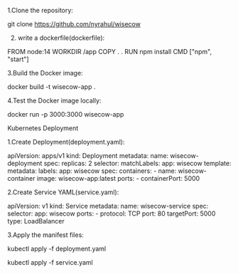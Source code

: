 1.Clone the repository:

git clone https://github.com/nyrahul/wisecow

2. write a dockerfile(dockerfile):

FROM node:14
WORKDIR /app
COPY . .
RUN npm install
CMD ["npm", "start"]

3.Build the Docker image:

docker build -t wisecow-app .

4.Test the Docker image locally: 

docker run -p 3000:3000 wisecow-app 

Kubernetes Deployment

1.Create Deployment(deployment.yaml):

apiVersion: apps/v1
kind: Deployment
metadata:
  name: wisecow-deployment
spec:
  replicas: 2
  selector:
    matchLabels:
      app: wisecow
  template:
    metadata:
      labels:
        app: wisecow
    spec:
      containers:
        - name: wisecow-container
          image: wisecow-app:latest
          ports:
            - containerPort: 5000

2.Create Service YAML(service.yaml):

apiVersion: v1
kind: Service
metadata:
  name: wisecow-service
spec:
  selector:
    app: wisecow
  ports:
    - protocol: TCP
      port: 80
      targetPort: 5000
  type: LoadBalancer

3.Apply the manifest files:

kubectl apply -f deployment.yaml

kubectl apply -f service.yaml    

